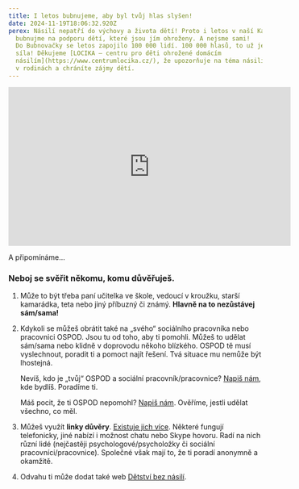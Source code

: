 ```yaml
---
title: I letos bubnujeme, aby byl tvůj hlas slyšen!
date: 2024-11-19T18:06:32.920Z
perex: Násilí nepatří do výchovy a života dětí! Proto i letos v naší Kanceláři
  bubnujme na podporu dětí, které jsou jím ohroženy. A nejsme sami!
  Do Bubnovačky se letos zapojilo 100 000 lidí. 100 000 hlasů, to už je pořádná
  síla! Děkujeme [LOCIKA — centru pro děti ohrožené domácím
  násilím](https://www.centrumlocika.cz/), že upozorňuje na téma násilí
  v rodinách a chráníte zájmy dětí.
---
```

<iframe width="560" height="315" src="https://www.youtube.com/embed/O9hYE_ie3JY?si=1ONOIQTesK5CCK63" title="YouTube video player" frameborder="0" allow="accelerometer; autoplay; clipboard-write; encrypted-media; gyroscope; picture-in-picture; web-share" referrerpolicy="strict-origin-when-cross-origin" allowfullscreen></iframe>

A připomínáme…

### **Neboj se svěřit někomu, komu důvěřuješ.**

1. Může to být třeba paní učitelka ve škole, vedoucí v kroužku, starší kamarádka, teta nebo jiný příbuzný či známý. **Hlavně na to nezůstávej sám/sama!**
2. Kdykoli se můžeš obrátit také na „svého“ sociálního pracovníka nebo pracovnici OSPOD. Jsou tu od toho, aby ti pomohli. Můžeš to udělat sám/sama nebo klidně v doprovodu někoho blízkého. OSPOD tě musí vyslechnout, poradit ti a pomoct najít řešení. Tvá situace mu nemůže být lhostejná.

   Nevíš, kdo je „tvůj“ OSPOD a sociální pracovník/pracovnice? [Napiš nám](https://deti.ochrance.cz/kdo/jak/), kde bydlíš. Poradíme ti.

   Máš pocit, že ti OSPOD nepomohl? [Napiš nám](https://deti.ochrance.cz/kdo/jak/). Ověříme, jestli udělat všechno, co měl. 
3. Můžeš využít **linky důvěry**. [Existuje jich více](https://deti.ochrance.cz/pomoc/linky/). Některé fungují telefonicky, jiné nabízí i možnost chatu nebo Skype hovoru. Radí na nich různí lidé (nejčastěji psychologové/psycholožky či sociální pracovníci/pracovnice). Společné však mají to, že ti poradí anonymně a okamžitě.
4. Odvahu ti může dodat také web [Dětství bez násilí](https://www.detstvibeznasili.cz/jsem-dite-nebo-teenager).